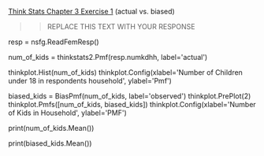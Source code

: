 [Think Stats Chapter 3 Exercise 1](http://greenteapress.com/thinkstats2/html/thinkstats2004.html#toc31) (actual vs. biased)

>> REPLACE THIS TEXT WITH YOUR RESPONSE

resp = nsfg.ReadFemResp()

num_of_kids = thinkstats2.Pmf(resp.numkdhh, label='actual')

thinkplot.Hist(num_of_kids)
thinkplot.Config(xlabel='Number of Children under 18 in respondents household', ylabel='Pmf')

biased_kids = BiasPmf(num_of_kids, label='observed')
thinkplot.PrePlot(2)
thinkplot.Pmfs([num_of_kids, biased_kids])
thinkplot.Config(xlabel='Number of Kids in Household', ylabel='PMF')

print(num_of_kids.Mean())

print(biased_kids.Mean())

